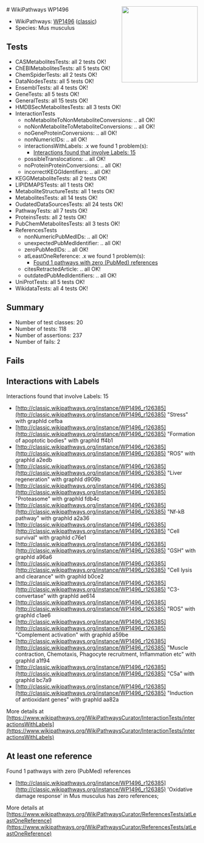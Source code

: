 <img style="float: right; width: 200px" src="https://upload.wikimedia.org/wikipedia/commons/thumb/8/83/Wplogo_with_text_500.png/640px-Wplogo_with_text_500.png" />
# WikiPathways WP1496

* WikiPathways: [WP1496](https://wikipathways.org/pathways/WP1496) ([classic](https://classic.wikipathways.org/instance/WP1496))
* Species: Mus musculus
## Tests
* CASMetabolitesTests: all 2 tests OK!
* ChEBIMetabolitesTests: all 5 tests OK!
* ChemSpiderTests: all 2 tests OK!
* DataNodesTests: all 5 tests OK!
* EnsemblTests: all 4 tests OK!
* GeneTests: all 5 tests OK!
* GeneralTests: all 15 tests OK!
* HMDBSecMetabolitesTests: all 3 tests OK!
* InteractionTests
    * noMetaboliteToNonMetaboliteConversions: .. all OK!
    * noNonMetaboliteToMetaboliteConversions: .. all OK!
    * noGeneProteinConversions: .. all OK!
    * nonNumericIDs: .. all OK!
    * interactionsWithLabels: .x we found 1 problem(s):
        * [Interactions found that involve Labels: 15](#fe97a8bd)
    * possibleTranslocations: .. all OK!
    * noProteinProteinConversions: .. all OK!
    * incorrectKEGGIdentifiers: .. all OK!
* KEGGMetaboliteTests: all 2 tests OK!
* LIPIDMAPSTests: all 1 tests OK!
* MetaboliteStructureTests: all 1 tests OK!
* MetabolitesTests: all 14 tests OK!
* OudatedDataSourcesTests: all 24 tests OK!
* PathwayTests: all 7 tests OK!
* ProteinsTests: all 2 tests OK!
* PubChemMetabolitesTests: all 3 tests OK!
* ReferencesTests
    * nonNumericPubMedIDs: .. all OK!
    * unexpectedPubMedIdentifier: .. all OK!
    * zeroPubMedIDs: .. all OK!
    * atLeastOneReference: .x we found 1 problem(s):
        * [Found 1 pathways with zero (PubMed) references](#d0a459f0)
    * citesRetractedArticle: .. all OK!
    * outdatedPubMedIdentifiers: .. all OK!
* UniProtTests: all 5 tests OK!
* WikidataTests: all 4 tests OK!


## Summary

* Number of test classes: 20
* Number of tests: 118
* Number of assertions: 237
* Number of fails: 2

## Fails

<a name="fe97a8bd" />

## Interactions with Labels

Interactions found that involve Labels: 15

* [http://classic.wikipathways.org/instance/WP1496_r126385](http://classic.wikipathways.org/instance/WP1496_r126385) "Stress" with graphId cefba
* [http://classic.wikipathways.org/instance/WP1496_r126385](http://classic.wikipathways.org/instance/WP1496_r126385) "Formation of apoptotic bodies" with graphId ff4b1
* [http://classic.wikipathways.org/instance/WP1496_r126385](http://classic.wikipathways.org/instance/WP1496_r126385) "ROS" with graphId a2edb
* [http://classic.wikipathways.org/instance/WP1496_r126385](http://classic.wikipathways.org/instance/WP1496_r126385) "Liver regeneration" with graphId d909b
* [http://classic.wikipathways.org/instance/WP1496_r126385](http://classic.wikipathways.org/instance/WP1496_r126385) "Proteasome" with graphId fdb4c
* [http://classic.wikipathways.org/instance/WP1496_r126385](http://classic.wikipathways.org/instance/WP1496_r126385) "Nf-kB pathway" with graphId a2a36
* [http://classic.wikipathways.org/instance/WP1496_r126385](http://classic.wikipathways.org/instance/WP1496_r126385) "Cell survival" with graphId c76e1
* [http://classic.wikipathways.org/instance/WP1496_r126385](http://classic.wikipathways.org/instance/WP1496_r126385) "GSH" with graphId a96a6
* [http://classic.wikipathways.org/instance/WP1496_r126385](http://classic.wikipathways.org/instance/WP1496_r126385) "Cell lysis and clearance" with graphId b0ce2
* [http://classic.wikipathways.org/instance/WP1496_r126385](http://classic.wikipathways.org/instance/WP1496_r126385) "C3-convertase" with graphId ae614
* [http://classic.wikipathways.org/instance/WP1496_r126385](http://classic.wikipathways.org/instance/WP1496_r126385) "ROS" with graphId c1ae6
* [http://classic.wikipathways.org/instance/WP1496_r126385](http://classic.wikipathways.org/instance/WP1496_r126385) "Complement activation" with graphId a59be
* [http://classic.wikipathways.org/instance/WP1496_r126385](http://classic.wikipathways.org/instance/WP1496_r126385) "Muscle contraction,
Chemotaxis,
Phagocyte recruitment,
Inflammation etc" with graphId a1f94
* [http://classic.wikipathways.org/instance/WP1496_r126385](http://classic.wikipathways.org/instance/WP1496_r126385) "C5a" with graphId bc7a9
* [http://classic.wikipathways.org/instance/WP1496_r126385](http://classic.wikipathways.org/instance/WP1496_r126385) "Induction of antioxidant genes" with graphId aa82a


More details at [https://www.wikipathways.org/WikiPathwaysCurator/InteractionTests/interactionsWithLabels](https://www.wikipathways.org/WikiPathwaysCurator/InteractionTests/interactionsWithLabels)

<a name="d0a459f0" />

## At least one reference

Found 1 pathways with zero (PubMed) references

* [http://classic.wikipathways.org/instance/WP1496_r126385](http://classic.wikipathways.org/instance/WP1496_r126385) 'Oxidative damage response' in Mus musculus has zero references; 


More details at [https://www.wikipathways.org/WikiPathwaysCurator/ReferencesTests/atLeastOneReference](https://www.wikipathways.org/WikiPathwaysCurator/ReferencesTests/atLeastOneReference)

